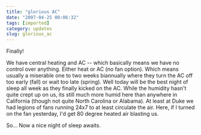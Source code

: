 ```yaml
---
title: "glorious AC"
date: "2007-04-25 00:06:32"
tags: [imported]
category: updates
slug: glorious_ac
---
```


Finally!

We have central heating and AC -- which basically means we have no control over anything. Either heat or AC (no fan option). Which means usually a miserable one to two weeks biannually where they turn the AC off too early (fall) or wait too late (spring). Well today will be the best night of sleep all week as they finally kicked on the AC. While the humidity hasn't quite crept up on us, its still much more humid here than anywhere in California (though not quite North Carolina or Alabama). At least at Duke we had legions of fans running 24x7 to at least circulate the air. Here, if I turned on the fan yesterday, I'd get 80 degree heated air blasting us.

So... Now a nice night of sleep awaits.
